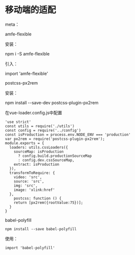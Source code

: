 # 移动端的适配

meta：

 <meta name="viewport" content="width=device-width,initial-scale=1.0,maximum-scale=1.0,user-scalable=no" />







amfe-flexible

安装：

npm i -S amfe-flexible

引入：

import 'amfe-flexible'





postcss-px2rem

安装：

npm install --save-dev postcss-plugin-px2rem

在vue-loader.config.js中配置

```
'use strict'
const utils = require('./utils')
const config = require('../config')
const isProduction = process.env.NODE_ENV === 'production'
var px2rem = require('postcss-plugin-px2rem');
module.exports = {
  loaders: utils.cssLoaders({
    sourceMap: isProduction
      ? config.build.productionSourceMap
      : config.dev.cssSourceMap,
    extract: isProduction
  }),
  transformToRequire: {
    video: 'src',
    source: 'src',
    img: 'src',
    image: 'xlink:href'
  },
    postcss: function () {
    return [px2rem({rootValue:75})];
  }
}
```



babel-polyfill

```
npm install --save babel-polyfill
```

使用： 

```
import 'babel-polyfill'
```